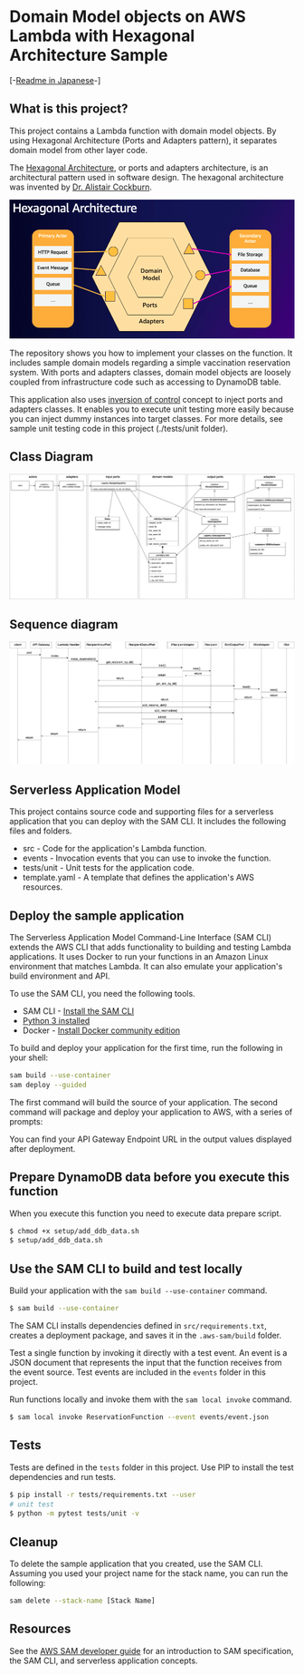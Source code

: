 # Domain Model objects on AWS Lambda with Hexagonal Architecture Sample

[-[Readme in Japanese](README.ja.md)-]

## What is this project?

This project contains a Lambda function with domain model objects. By using Hexagonal Architecture (Ports and Adapters pattern), it separates domain model from other layer code.

The [Hexagonal Architecture](<https://en.wikipedia.org/wiki/Hexagonal_architecture_(software)>), or ports and adapters architecture, is an architectural pattern used in software design. The hexagonal architecture was invented by [Dr. Alistair Cockburn](https://en.wikipedia.org/wiki/Alistair_Cockburn).

![Hexaglnal Architecture](hexagonal_architecture.png)

The repository shows you how to implement your classes on the function. It includes sample domain models regarding a simple vaccination reservation system. With ports and adapters classes, domain model objects are loosely coupled from infrastructure code such as accessing to DynamoDB table.

This application also uses [inversion of control](https://en.wikipedia.org/wiki/Inversion_of_control) concept to inject ports and adapters classes. It enables you to execute unit testing more easily because you can inject dummy instances into target classes. For more details, see sample unit testing code in this project (./tests/unit folder).

## Class Diagram

![Domain Models](ReservationReporter-Page-1.drawio.png)

## Sequence diagram

![Sequence diagram](ReservationReporter-Page-2.drawio.png)

## Serverless Application Model

This project contains source code and supporting files for a serverless application that you can deploy with the SAM CLI. It includes the following files and folders.

- src - Code for the application's Lambda function.
- events - Invocation events that you can use to invoke the function.
- tests/unit - Unit tests for the application code.
- template.yaml - A template that defines the application's AWS resources.

## Deploy the sample application

The Serverless Application Model Command-Line Interface (SAM CLI) extends the AWS CLI that adds functionality to building and testing Lambda applications. It uses Docker to run your functions in an Amazon Linux environment that matches Lambda. It can also emulate your application's build environment and API.

To use the SAM CLI, you need the following tools.

- SAM CLI - [Install the SAM CLI](https://docs.aws.amazon.com/serverless-application-model/latest/developerguide/serverless-sam-cli-install.html)
- [Python 3 installed](https://www.python.org/downloads/)
- Docker - [Install Docker community edition](https://hub.docker.com/search/?type=edition&offering=community)

To build and deploy your application for the first time, run the following in your shell:

```bash
sam build --use-container
sam deploy --guided
```

The first command will build the source of your application. The second command will package and deploy your application to AWS, with a series of prompts:

You can find your API Gateway Endpoint URL in the output values displayed after deployment.

## Prepare DynamoDB data before you execute this function

When you execute this function you need to execute data prepare script.

```bash
$ chmod +x setup/add_ddb_data.sh
$ setup/add_ddb_data.sh

```

## Use the SAM CLI to build and test locally

Build your application with the `sam build --use-container` command.

```bash
$ sam build --use-container
```

The SAM CLI installs dependencies defined in `src/requirements.txt`, creates a deployment package, and saves it in the `.aws-sam/build` folder.

Test a single function by invoking it directly with a test event. An event is a JSON document that represents the input that the function receives from the event source. Test events are included in the `events` folder in this project.

Run functions locally and invoke them with the `sam local invoke` command.

```bash
$ sam local invoke ReservationFunction --event events/event.json
```

## Tests

Tests are defined in the `tests` folder in this project. Use PIP to install the test dependencies and run tests.

```bash
$ pip install -r tests/requirements.txt --user
# unit test
$ python -m pytest tests/unit -v
```

## Cleanup

To delete the sample application that you created, use the SAM CLI. Assuming you used your project name for the stack name, you can run the following:

```bash
sam delete --stack-name [Stack Name]
```

## Resources

See the [AWS SAM developer guide](https://docs.aws.amazon.com/serverless-application-model/latest/developerguide/what-is-sam.html) for an introduction to SAM specification, the SAM CLI, and serverless application concepts.
